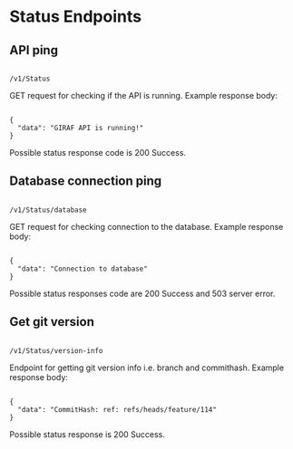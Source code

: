 # Status Endpoints

## API ping

````

/v1/Status

```` 

GET request for checking if the API is running.
Example response body:

````

{
  "data": "GIRAF API is running!"
}

````

Possible status response code is 200 Success.

## Database connection ping

````

/v1/Status/database

```` 

GET request for checking connection to the database.
Example response body:

````

{
  "data": "Connection to database"
}

````

Possible status responses code are 200 Success and 503 server error.

## Get git version

````

/v1/Status/version-info

```` 

Endpoint for getting git version info i.e. branch and commithash.
Example response body:

````

{
  "data": "CommitHash: ref: refs/heads/feature/114"
}

````

Possible status response is 200 Success.